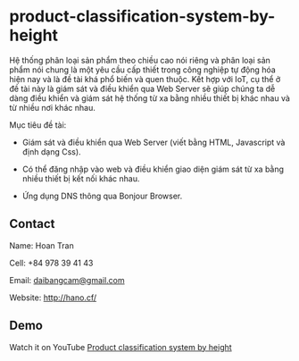 # product-classification-system-by-height
 
Hệ thống phân loại sản phẩm theo chiều cao nói riêng và phân loại sản phẩm nói chung là một yêu cầu cấp thiết trong công nghiệp tự động hóa hiện nay và là đề tài khá phổ biến và quen thuộc. Kết hợp với IoT, cụ thể ở đề tài này là giám sát và điều  khiển qua Web Server sẽ giúp chúng ta dễ dàng điều khiển và giám sát hệ thống từ xa bằng nhiều thiết bị khác nhau và từ nhiều nơi khác nhau. 

Mục tiêu đề tài:

- Giám sát và điều khiển qua Web Server (viết bằng HTML, Javascript và định dạng Css).

- Có thể đăng nhập vào web và điều khiển giao diện giám sát từ xa bằng nhiều thiết bị kết nối khác nhau.

- Ứng dụng DNS thông qua Bonjour Browser.

## Contact

Name: Hoan Tran

Cell: +84 978 39 41 43

Email: daibangcam@gmail.com

Website: http://hano.cf/

## Demo

Watch it on YouTube [Product classification system by height](https://youtu.be/anlq8Kxm-Ww)